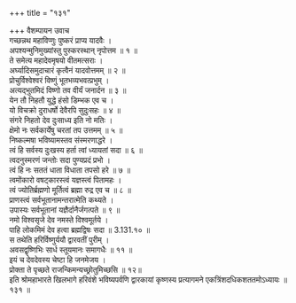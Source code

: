 +++
title = "१३१"

+++
वैशम्पायन उवाच  
गच्छन्नथ महाविप्णुः पुष्करं प्राप्य यादवैः ।  
अपश्यन्मुनिमुख्यांस्तु पुस्करस्थान् नृपोत्तम ॥ १ ॥  
ते समेत्य महादेवमृषयो वीतमत्सराः ।  
अर्घ्यादिसमुदाचारं कृत्वैनं यादवोत्तमम् ॥ २ ॥  
प्रोचुर्विश्वेश्वरं विष्णुं भूतभव्यभवत्प्रभुम् ।  
अत्यद्भुतमिदं विष्णो तव वीर्यं जनार्दन ॥ ३ ॥  
येन तौ निहतौ युद्धे हंसो डिम्भक एव च ।  
यो विचक्रो दुराधर्षो देवैरपि सुदुःसहः ॥ ४ ॥  
संगरे निहतो देव दुःसाध्य इति नो मतिः ।  
क्षेमो नः सर्वकार्येषु चरतां तप उत्तमम् ॥ ५ ॥  
निष्कल्मषा भविष्यामस्तव संस्मरणाद्धरे ।  
त्वं हि सर्वस्य दुःखस्य हर्ता त्वां ध्यायतां सदा ॥ ६ ॥  
त्वदनुस्मरणं जन्तोः सदा पुण्यप्रदं प्रभो ।  
त्वं हि नः सततं धाता विधाता तपसो हरे ॥ ७ ॥  
त्वमोंकारो वषट्कारस्त्वं यज्ञस्त्वं पितामहः ।  
त्वं ज्योतिर्ब्रह्मणो मूर्तित्वं ब्रह्मा रुद्र एव च ॥ ८ ॥  
प्राणस्त्वं सर्वभूतानामन्तरात्मेति कथ्यते ।  
उपास्यः सर्वभूतानां यज्ञैर्दानैर्जगत्पते ॥ ९ ॥  
नमो विश्वसृजे देव नमस्ते विश्वमूर्तये ।  
पाहि लोकमिमं देव हत्वा ब्रह्मद्विषः सदा ॥ 3.131.१० ॥  
स तथेति हरिर्विष्णुर्ययौ द्वारवतीं पुरीम् ।  
अवसद्वृष्णिभिः सार्ध स्तूयमानः समागधैः ॥ ११ ॥  
इयं च देवदेवस्य चेष्टा हि जनमेजय ।  
प्रोक्ता ते पृच्छते राजन्किमन्यच्छ्रोतुमिच्छसि ॥ १२॥  
इति श्रोमहाभारते खिलभागे हरिवंशे भविष्यपर्वणि द्वारकायां कृष्णस्य प्रत्यागमने एकत्रिंशदधिकशततमोऽध्यायः ॥ १३१ ॥